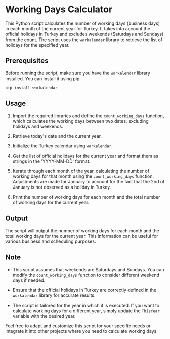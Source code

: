 # Working Days Calculator

This Python script calculates the number of working days (business days) in each month of the current year for Turkey. It takes into account the official holidays in Turkey and excludes weekends (Saturdays and Sundays) from the count. The script uses the `workalendar` library to retrieve the list of holidays for the specified year.

## Prerequisites

Before running the script, make sure you have the `workalendar` library installed. You can install it using pip:

```bash
pip install workalendar
```

## Usage

1. Import the required libraries and define the `count_working_days` function, which calculates the working days between two dates, excluding holidays and weekends.

2. Retrieve today's date and the current year.

3. Initialize the Turkey calendar using `workalendar`.

4. Get the list of official holidays for the current year and format them as strings in the 'YYYY-MM-DD' format.

5. Iterate through each month of the year, calculating the number of working days for that month using the `count_working_days` function. Adjustments are made for January to account for the fact that the 2nd of January is not observed as a holiday in Turkey.

6. Print the number of working days for each month and the total number of working days for the current year.

## Output

The script will output the number of working days for each month and the total working days for the current year. This information can be useful for various business and scheduling purposes.

## Note

- This script assumes that weekends are Saturdays and Sundays. You can modify the `count_working_days` function to consider different weekend days if needed.

- Ensure that the official holidays in Turkey are correctly defined in the `workalendar` library for accurate results.

- The script is tailored for the year in which it is executed. If you want to calculate working days for a different year, simply update the `ThisYear` variable with the desired year.

Feel free to adapt and customize this script for your specific needs or integrate it into other projects where you need to calculate working days.
